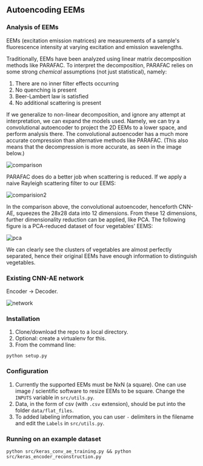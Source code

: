 ## Autoencoding EEMs


### Analysis of EEMs

EEMs (excitation emission matrices) are measurements of a sample's fluorescence intensity at varying excitation and emission wavelengths.

Traditionally, EEMs have been analyzed using linear matrix decomposition methods like PARAFAC. To interpret the decomposition, PARAFAC relies on some strong _chemical_ assumptions (not just statistical), namely:

1. There are no inner filter effects occurring
2. No quenching is present
3. Beer-Lambert law is satisfied
4. No additional scattering is present


If we generalize to non-linear decomposition, and ignore any attempt at interpretation, we can expand the models used. Namely, we can try a convolutional autoencoder to project the 2D EEMs to a lower space, and perform analysis there. The convolutional autoencoder has a much more accurate compression than alternative methods like PARAFAC. (This also means that the decompression is more accurate, as seen in the image below.)

![comparison](https://i.imgur.com/2t2CdT4.png)

PARAFAC does do a better job when scattering is reduced. If we apply a naive Rayleigh scattering filter to our EEMS:

![comparision2](https://i.imgur.com/XGMIzNn.png)


In the comparison above, the convolutional autoencoder, henceforth CNN-AE, squeezes the 28x28 data into 12 dimensions. From these 12 dimensions, further dimensionality reduction can be applied, like PCA. The following figure is a PCA-reduced dataset of four vegetables' EEMS:

![pca](https://i.imgur.com/AwDAdrV.png)

We can clearly see the clusters of vegetables are almost perfectly separated, hence their original EEMs have enough information to distinguish vegetables.


### Existing CNN-AE network

Encoder -> Decoder.


![network](https://i.imgur.com/FRYHunI.png)


### Installation

1. Clone/download the repo to a local directory.
2. Optional: create a virtualenv for this.
3. From the command line:
```
python setup.py
```

### Configuration

1. Currently the supported EEMs must be NxN (a square). One can use image / scientific software to resize EEMs to be square. Change the `INPUTS` variable in `src/utils.py`.
2. Data, in the form of csv (with `.csv` extension), should be put into the folder `data/flat_files`.
3. To added labeling information, you can user `-` delimiters in the filename and edit the `Labels` in `src/utils.py`.


### Running on an example dataset

```
python src/keras_conv_ae_training.py && python src/keras_encoder_reconstruction.py
```
